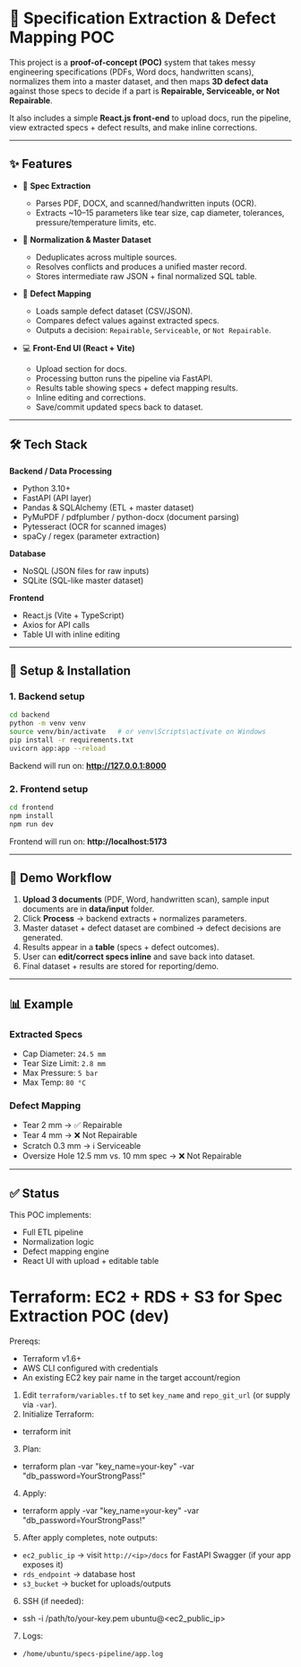 # 📌 Specification Extraction & Defect Mapping POC

This project is a **proof-of-concept (POC)** system that takes messy engineering specifications (PDFs, Word docs, handwritten scans), normalizes them into a master dataset, and then maps **3D defect data** against those specs to decide if a part is **Repairable, Serviceable, or Not Repairable**.

It also includes a simple **React.js front-end** to upload docs, run the pipeline, view extracted specs + defect results, and make inline corrections.

---

## ✨ Features

- 📑 **Spec Extraction**

  - Parses PDF, DOCX, and scanned/handwritten inputs (OCR).
  - Extracts ~10–15 parameters like tear size, cap diameter, tolerances, pressure/temperature limits, etc.

- 🔄 **Normalization & Master Dataset**

  - Deduplicates across multiple sources.
  - Resolves conflicts and produces a unified master record.
  - Stores intermediate raw JSON + final normalized SQL table.

- 🔧 **Defect Mapping**

  - Loads sample defect dataset (CSV/JSON).
  - Compares defect values against extracted specs.
  - Outputs a decision: `Repairable`, `Serviceable`, or `Not Repairable`.

- 💻 **Front-End UI (React + Vite)**
  - Upload section for docs.
  - Processing button runs the pipeline via FastAPI.
  - Results table showing specs + defect mapping results.
  - Inline editing and corrections.
  - Save/commit updated specs back to dataset.

---

## 🛠️ Tech Stack

**Backend / Data Processing**

- Python 3.10+
- FastAPI (API layer)
- Pandas & SQLAlchemy (ETL + master dataset)
- PyMuPDF / pdfplumber / python-docx (document parsing)
- Pytesseract (OCR for scanned images)
- spaCy / regex (parameter extraction)

**Database**

- NoSQL (JSON files for raw inputs)
- SQLite (SQL-like master dataset)

**Frontend**

- React.js (Vite + TypeScript)
- Axios for API calls
- Table UI with inline editing

---

## 🚀 Setup & Installation

### 1. Backend setup

```bash
cd backend
python -m venv venv
source venv/bin/activate   # or venv\Scripts\activate on Windows
pip install -r requirements.txt
uvicorn app:app --reload
```

Backend will run on: **http://127.0.0.1:8000**

### 2. Frontend setup

```bash
cd frontend
npm install
npm run dev
```

Frontend will run on: **http://localhost:5173**

---

## 🎯 Demo Workflow

1. **Upload 3 documents** (PDF, Word, handwritten scan), sample input documents are in **data/input** folder.
2. Click **Process** → backend extracts + normalizes parameters.
3. Master dataset + defect dataset are combined → defect decisions are generated.
4. Results appear in a **table** (specs + defect outcomes).
5. User can **edit/correct specs inline** and save back into dataset.
6. Final dataset + results are stored for reporting/demo.

---

## 📊 Example

### Extracted Specs

- Cap Diameter: `24.5 mm`
- Tear Size Limit: `2.8 mm`
- Max Pressure: `5 bar`
- Max Temp: `80 °C`

### Defect Mapping

- Tear 2 mm → ✅ Repairable
- Tear 4 mm → ❌ Not Repairable
- Scratch 0.3 mm → ℹ️ Serviceable
- Oversize Hole 12.5 mm vs. 10 mm spec → ❌ Not Repairable

---

## ✅ Status

This POC implements:

- Full ETL pipeline
- Normalization logic
- Defect mapping engine
- React UI with upload + editable table

# Terraform: EC2 + RDS + S3 for Spec Extraction POC (dev)

Prereqs:

- Terraform v1.6+
- AWS CLI configured with credentials
- An existing EC2 key pair name in the target account/region

1. Edit `terraform/variables.tf` to set `key_name` and `repo_git_url` (or supply via `-var`).
2. Initialize Terraform:

- terraform init

3. Plan:

- terraform plan -var "key_name=your-key" -var "db_password=YourStrongPass!"

4. Apply:

- terraform apply -var "key_name=your-key" -var "db_password=YourStrongPass!"

5. After apply completes, note outputs:

- `ec2_public_ip` → visit `http://<ip>/docs` for FastAPI Swagger (if your app exposes it)
- `rds_endpoint` → database host
- `s3_bucket` → bucket for uploads/outputs

6. SSH (if needed):

- ssh -i /path/to/your-key.pem ubuntu@<ec2_public_ip>

7. Logs:

- `/home/ubuntu/specs-pipeline/app.log`
